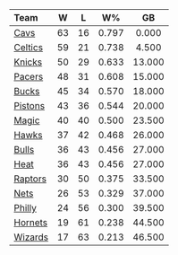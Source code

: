 | Team                            |  W  |  L  |  W%   |   GB   |
|:--------------------------------|:---:|:---:|:-----:|:------:|
| [Cavs](/r/clevelandcavs)        | 63  | 16  | 0.797 | 0.000  |
| [Celtics](/r/bostonceltics)     | 59  | 21  | 0.738 | 4.500  |
| [Knicks](/r/NYKnicks)           | 50  | 29  | 0.633 | 13.000 |
| [Pacers](/r/pacers)             | 48  | 31  | 0.608 | 15.000 |
| [Bucks](/r/MkeBucks)            | 45  | 34  | 0.570 | 18.000 |
| [Pistons](/r/DetroitPistons)    | 43  | 36  | 0.544 | 20.000 |
| [Magic](/r/OrlandoMagic)        | 40  | 40  | 0.500 | 23.500 |
| [Hawks](/r/AtlantaHawks)        | 37  | 42  | 0.468 | 26.000 |
| [Bulls](/r/chicagobulls)        | 36  | 43  | 0.456 | 27.000 |
| [Heat](/r/heat)                 | 36  | 43  | 0.456 | 27.000 |
| [Raptors](/r/torontoraptors)    | 30  | 50  | 0.375 | 33.500 |
| [Nets](/r/GoNets)               | 26  | 53  | 0.329 | 37.000 |
| [Philly](/r/sixers)             | 24  | 56  | 0.300 | 39.500 |
| [Hornets](/r/CharlotteHornets)  | 19  | 61  | 0.238 | 44.500 |
| [Wizards](/r/washingtonwizards) | 17  | 63  | 0.213 | 46.500 |